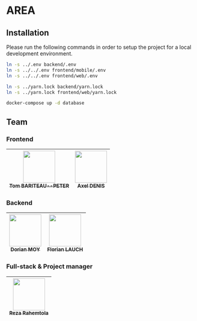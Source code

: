# AREA

## Installation

Please run the following commands in order to setup the project for a local development environment.

```bash
ln -s ../.env backend/.env
ln -s ../../.env frontend/mobile/.env
ln -s ../../.env frontend/web/.env

ln -s ../yarn.lock backend/yarn.lock
ln -s ../yarn.lock frontend/web/yarn.lock

docker-compose up -d database
```

## Team

### Frontend

| [<img src="https://github.com/Tomi-Tom.png?size=85" width=85><br><sub>Tom BARITEAU--PETER</sub>](https://github.com/Tomi-Tom) | [<img src="https://github.com/axel-denis.png?size=85" width=85><br><sub>Axel DENIS</sub>](https://github.com/axel-denis)
|:---:| :---: |

### Backend

| [<img src="https://github.com/Croos3r.png?size=85" width=85><br><sub>Dorian MOY</sub>](https://github.com/Croos3r) | [<img src="https://github.com/EdenComp.png?size=85" width=85><br><sub>Florian LAUCH</sub>](https://github.com/EdenComp)
|:---:| :---: |

### Full-stack & Project manager
| [<img src="https://github.com/RezaRahemtola.png?size=85" width=85><br><sub>Reza Rahemtola</sub>](https://github.com/RezaRahemtola)
| :---: |
